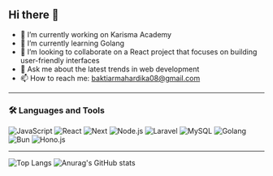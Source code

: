 ## Hi there 👋

<!--
**Theoregons/Theoregons** is a ✨ _special_ ✨ repository because its `README.md` (this file) appears on your GitHub profile.

Here are some ideas to get you started:
- 😄 Pronouns: ...
- ⚡ Fun fact: ...
- 🤔 I’m looking for help with ...

--> 
- 🔭 I’m currently working on Karisma Academy
- 🌱 I’m currently learning Golang
- 👯 I’m looking to collaborate on a React project that focuses on building user-friendly interfaces
- 💬 Ask me about the latest trends in web development
- 📫 How to reach me: baktiarmahardika08@gmail.com

---

### 🛠️ Languages and Tools
![JavaScript](https://img.shields.io/badge/-JavaScript-F7DF1E?style=flat&logo=javascript&logoColor=black)
![React](https://img.shields.io/badge/-React-61DAFB?style=flat&logo=react&logoColor=white)
![Next](https://img.shields.io/badge/next.js-000000?style=for-the-badge&logo=nextdotjs&logoColor=white)
![Node.js](https://img.shields.io/badge/-Node.js-339933?style=flat&logo=node.js&logoColor=white)
![Laravel](https://img.shields.io/badge/-Laravel-FF2D20?style=flat&logo=laravel&logoColor=white)
![MySQL](https://img.shields.io/badge/-MySQL-4479A1?style=flat&logo=mysql&logoColor=white)
![Golang](https://img.shields.io/badge/golang-00ADD8?&style=plastic&logo=go&logoColor=white) 
![Bun](https://img.shields.io/badge/-Bun-000000?style=flat&logo=bun&logoColor=white)
![Hono.js](https://img.shields.io/badge/-Hono.js-01B8A8?style=flat&logo=hono&logoColor=white)

---

![Top Langs](https://github-readme-stats.vercel.app/api/top-langs/?username=Theoregons&layout=compact)
![Anurag's GitHub stats](https://github-readme-stats.vercel.app/api?username=Theoregons&show_icons=true&theme=radical)
